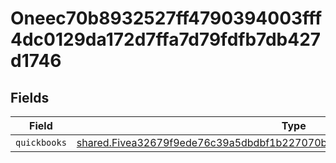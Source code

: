 # Oneec70b8932527ff4790394003fff4dc0129da172d7ffa7d79fdfb7db427d1746


## Fields

| Field                                                                                                                                                                    | Type                                                                                                                                                                     | Required                                                                                                                                                                 | Description                                                                                                                                                              |
| ------------------------------------------------------------------------------------------------------------------------------------------------------------------------ | ------------------------------------------------------------------------------------------------------------------------------------------------------------------------ | ------------------------------------------------------------------------------------------------------------------------------------------------------------------------ | ------------------------------------------------------------------------------------------------------------------------------------------------------------------------ |
| `quickbooks`                                                                                                                                                             | [shared.Fivea32679f9ede76c39a5dbdbf1b227070bff3053fb97aac841f885751d36d7dac](../../models/shared/fivea32679f9ede76c39a5dbdbf1b227070bff3053fb97aac841f885751d36d7dac.md) | :heavy_minus_sign:                                                                                                                                                       | N/A                                                                                                                                                                      |